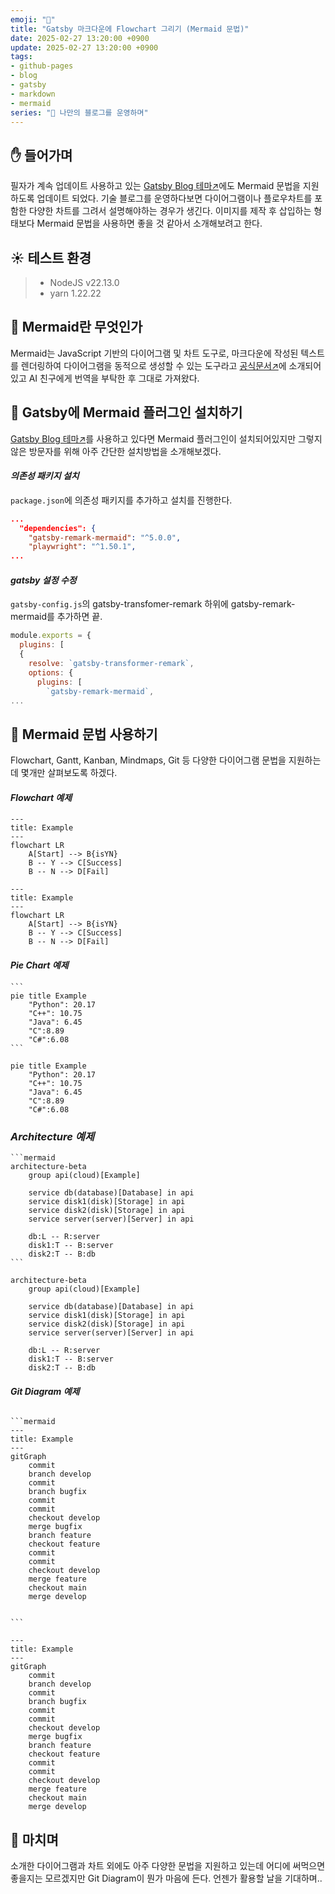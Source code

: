```yaml
---
emoji: "🧜"
title: "Gatsby 마크다운에 Flowchart 그리기 (Mermaid 문법)"
date: 2025-02-27 13:20:00 +0900
update: 2025-02-27 13:20:00 +0900
tags:
- github-pages
- blog
- gatsby
- markdown
- mermaid
series: "📝 나만의 블로그를 운영하며"
---
```


## ✋ 들어가며
필자가 계속 업데이트 사용하고 있는 [Gatsby Blog 테마↗](https://github.com/rundevelrun/gatsby-starter-rundevelrun)에도 Mermaid 문법을 지원하도록 업데이트 되었다.
기술 블로그를 운영하다보면 다이어그램이나 플로우차트를 포함한 다양한 차트를 그려서 설명해야하는 경우가 생긴다. 이미지를 제작 후 삽입하는 형태보다 Mermaid 문법을 사용하면 좋을 것 같아서 소개해보려고 한다.


## ☀️ 테스트 환경
> - NodeJS v22.13.0
> - yarn 1.22.22

## 🔎 Mermaid란 무엇인가
Mermaid는 JavaScript 기반의 다이어그램 및 차트 도구로,
마크다운에 작성된 텍스트를 렌더링하여 다이어그램을 동적으로 생성할 수 있는 도구라고 [공식문서↗](https://mermaid.js.org/intro/)에 소개되어있고 AI 친구에게 번역을 부탁한 후 그대로 가져왔다.

## 🧜 Gatsby에 Mermaid 플러그인 설치하기
[Gatsby Blog 테마↗](https://github.com/rundevelrun/gatsby-starter-rundevelrun)를 사용하고 있다면 Mermaid 플러그인이 설치되어있지만 그렇지 않은 방문자를 위해 아주 간단한 설치방법을 소개해보겠다.


#### ***의존성 패키지 설치***

`package.json`에 의존성 패키지를 추가하고 설치를 진행한다. 

```json
...
  "dependencies": {
    "gatsby-remark-mermaid": "^5.0.0",
    "playwright": "^1.50.1",
...
```

#### ***gatsby 설정 수정***

`gatsby-config.js`의 gatsby-transfomer-remark 하위에 gatsby-remark-mermaid를 추가하면 끝.
```js
module.exports = {
  plugins: [
  {
    resolve: `gatsby-transformer-remark`,
    options: {
      plugins: [
        `gatsby-remark-mermaid`,
...
```

## 📝 Mermaid 문법 사용하기
Flowchart, Gantt, Kanban, Mindmaps, Git 등 다양한 다이어그램 문법을 지원하는데 몇개만 살펴보도록 하겠다.

#### ***Flowchart 예제***

````
--- 
title: Example
---
flowchart LR
    A[Start] --> B{isYN}
    B -- Y --> C[Success]
    B -- N --> D[Fail]
````

```mermaid
--- 
title: Example
---
flowchart LR
    A[Start] --> B{isYN}
    B -- Y --> C[Success]
    B -- N --> D[Fail]
```

#### ***Pie Chart 예제***
````
```
pie title Example
    "Python": 20.17
    "C++": 10.75
    "Java": 6.45
    "C":8.89
    "C#":6.08
```
````

```mermaid
pie title Example
    "Python": 20.17
    "C++": 10.75
    "Java": 6.45
    "C":8.89
    "C#":6.08
```

### ***Architecture 예제***

````
```mermaid
architecture-beta
    group api(cloud)[Example]
    
    service db(database)[Database] in api
    service disk1(disk)[Storage] in api
    service disk2(disk)[Storage] in api
    service server(server)[Server] in api
    
    db:L -- R:server
    disk1:T -- B:server
    disk2:T -- B:db
```
````

```mermaid
architecture-beta
    group api(cloud)[Example]
    
    service db(database)[Database] in api
    service disk1(disk)[Storage] in api
    service disk2(disk)[Storage] in api
    service server(server)[Server] in api
    
    db:L -- R:server
    disk1:T -- B:server
    disk2:T -- B:db
```

#### ***Git Diagram 예제***

````

```mermaid
---
title: Example
---
gitGraph
    commit
    branch develop
    commit
    branch bugfix
    commit
    commit
    checkout develop
    merge bugfix
    branch feature
    checkout feature
    commit
    commit
    checkout develop
    merge feature
    checkout main
    merge develop
    

```
````


```mermaid
---
title: Example
---
gitGraph
    commit
    branch develop
    commit
    branch bugfix
    commit
    commit
    checkout develop
    merge bugfix
    branch feature
    checkout feature
    commit
    commit
    checkout develop
    merge feature
    checkout main
    merge develop
```

## 👋 마치며
소개한 다이어그램과 차트 외에도 아주 다양한 문법을 지원하고 있는데 어디에 써먹으면 좋을지는 모르겠지만 Git Diagram이 뭔가 마음에 든다.
언젠가 활용할 날을 기대하며..